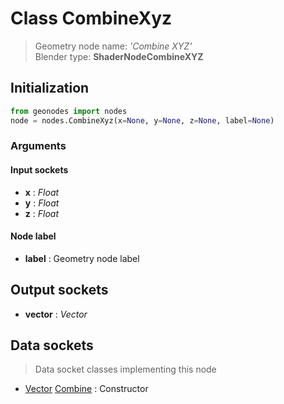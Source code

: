 
# Class CombineXyz

> Geometry node name: _'Combine XYZ'_<br>Blender type:  **ShaderNodeCombineXYZ**

## Initialization


```python
from geonodes import nodes
node = nodes.CombineXyz(x=None, y=None, z=None, label=None)
```


### Arguments


#### Input sockets



- **x** : _Float_
- **y** : _Float_
- **z** : _Float_



#### Node label



- **label** : Geometry node label



## Output sockets



- **vector** : _Vector_



## Data sockets

> Data socket classes implementing this node


- [Vector](./sockets/Vector.md) [Combine](./sockets/Vector.md#combine) : Constructor



